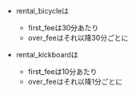 - rental_bicycleは
    - first_feeは30分あたり
    - over_feeはそれ以降30分ごとに

- rental_kickboardは
    - first_feeは10分あたり
    - over_feeはそれ以降1分ごとに
